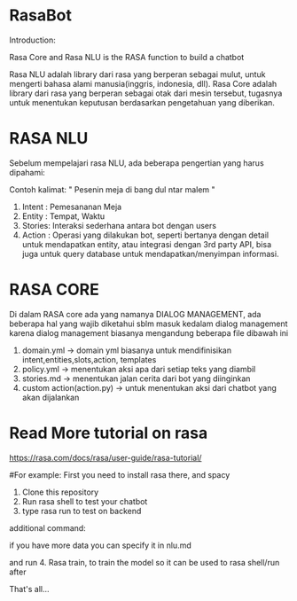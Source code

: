# RasaBot

Introduction:

Rasa Core and Rasa NLU is the RASA function to build a chatbot

Rasa NLU adalah library dari rasa yang berperan sebagai mulut, untuk mengerti bahasa alami manusia(inggris, indonesia, dll).
Rasa Core adalah library dari rasa yang berperan sebagai otak dari mesin tersebut, tugasnya untuk
menentukan keputusan berdasarkan pengetahuan yang diberikan.


# RASA NLU
Sebelum mempelajari rasa NLU, ada beberapa pengertian yang harus dipahami:

Contoh kalimat: " Pesenin meja di bang dul ntar malem "
1. Intent : Pemesananan Meja
2. Entity : Tempat, Waktu
3. Stories: Interaksi sederhana antara bot dengan users
4. Action : Operasi yang dilakukan bot, seperti bertanya dengan detail untuk mendapatkan entity,
atau integrasi dengan 3rd party API, bisa juga untuk query database untuk mendapatkan/menyimpan informasi.

# RASA CORE
Di dalam RASA core ada yang namanya DIALOG MANAGEMENT, ada beberapa hal yang wajib diketahui sblm masuk kedalam
dialog management karena dialog management biasanya mengandung beberapa file dibawah ini

1. domain.yml -> domain yml biasanya untuk mendifinisikan intent,entities,slots,action, templates
2. policy.yml -> menentukan aksi apa dari setiap teks yang diambil
3. stories.md -> menentukan jalan cerita dari bot yang diinginkan
4. custom action(action.py) -> untuk menentukan aksi dari chatbot yang akan dijalankan

# Read More tutorial on rasa 
<https://rasa.com/docs/rasa/user-guide/rasa-tutorial/>

#For example:
First you need to install rasa there, and spacy
1. Clone this repository
2. Run rasa shell to test your chatbot
3. type rasa run to test on backend

additional command:

if you have more data you can specify it in nlu.md

and run
4. Rasa train, to train the model so it can be used to rasa shell/run after


That's all...
